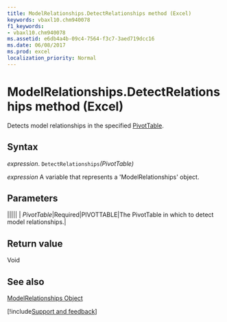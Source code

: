 ```yaml
---
title: ModelRelationships.DetectRelationships method (Excel)
keywords: vbaxl10.chm940078
f1_keywords:
- vbaxl10.chm940078
ms.assetid: e6db4a4b-09c4-7564-f3c7-3aed719dcc16
ms.date: 06/08/2017
ms.prod: excel
localization_priority: Normal
---
```



# ModelRelationships.DetectRelationships method (Excel)

Detects model relationships in the specified [PivotTable](Excel.PivotTable.md).


## Syntax

_expression_. `DetectRelationships`_(PivotTable)_

_expression_ A variable that represents a 'ModelRelationships' object.


## Parameters



|||||
| _PivotTable_|Required|PIVOTTABLE|The PivotTable in which to detect model relationships.|

## Return value

Void


## See also



[ModelRelationships Object](Excel.modelrelationships.md)

[!include[Support and feedback](~/includes/feedback-boilerplate.md)]